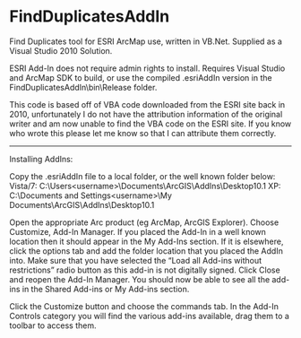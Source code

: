 FindDuplicatesAddIn
===================

Find Duplicates tool for ESRI ArcMap use, written in VB.Net. 
Supplied as a Visual Studio 2010 Solution.

ESRI Add-In does not require admin rights to install.
Requires Visual Studio and ArcMap SDK to build, or use the compiled .esriAddIn version in the FindDuplicatesAddIn\bin\Release folder.

This code is based off of VBA code downloaded from the ESRI site back in 2010, unfortunately I do not have the attribution information of the original writer and am now unable to find the VBA code on the ESRI site. If you know who wrote this please let me know so that I can attribute them correctly.

------------------
Installing AddIns:

Copy the .esriAddIn file to a local folder, or the well known folder below:
Vista/7: C:\Users\<username>\Documents\ArcGIS\AddIns\Desktop10.1
XP: C:\Documents and Settings\<username>\My Documents\ArcGIS\AddIns\Desktop10.1

Open the appropriate Arc product (eg ArcMap, ArcGIS Explorer). 
Choose Customize, Add-In Manager.
If you placed the Add-In in a well known location then it should appear in the My Add-Ins section. If it is elsewhere, click the options tab and add the folder location that you placed the AddIn into. Make sure that you have selected the “Load all Add-ins without restrictions” radio button as this add-in is not digitally signed.
Click Close and reopen the Add-In Manager.
You should now be able to see all the add-ins in the Shared Add-ins or My Add-ins section.

Click the Customize button and choose the commands tab.
In the Add-In Controls category you will find the various add-ins available, drag them to a toolbar to access them.
